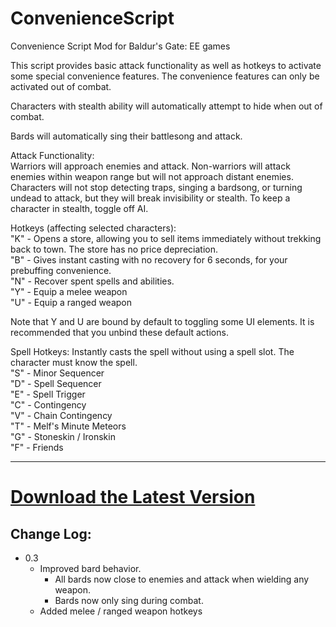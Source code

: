 # ConvenienceScript
Convenience Script Mod for Baldur's Gate: EE games

This script provides basic attack functionality as well as hotkeys to activate some special convenience features. The convenience features can only be activated out of combat.  

Characters with stealth ability will automatically attempt to hide when out of combat.  

Bards will automatically sing their battlesong and attack.  

Attack Functionality:  
Warriors will approach enemies and attack. Non-warriors will attack enemies within weapon range but will not approach distant enemies. Characters will not stop detecting traps, singing a bardsong, or turning undead to attack, but they will break invisibility or stealth. To keep a character in stealth, toggle off AI.  

Hotkeys (affecting selected characters):  
"K" - Opens a store, allowing you to sell items immediately without trekking back to town. The store has no price depreciation.  
"B" - Gives instant casting with no recovery for 6 seconds, for your prebuffing convenience.  
"N" - Recover spent spells and abilities.  
"Y" - Equip a melee weapon  
"U" - Equip a ranged weapon  

Note that Y and U are bound by default to toggling some UI elements.  It is recommended that you unbind these default actions.  

Spell Hotkeys:
Instantly casts the spell without using a spell slot.  The character must know the spell.  
"S" - Minor Sequencer  
"D" - Spell Sequencer  
"E" - Spell Trigger  
"C" - Contingency  
"V" - Chain Contingency  
"T" - Melf's Minute Meteors  
"G" - Stoneskin / Ironskin  
"F" - Friends  

--------------------------

# [Download the Latest Version](https://github.com/pcurrivan/ConvenienceScript/releases/download/v0.3/ConvenienceScriptv0.3.zip)

## Change Log:
* 0.3
  * Improved bard behavior.
    * All bards now close to enemies and attack when wielding any weapon.
    * Bards now only sing during combat.
  * Added melee / ranged weapon hotkeys
